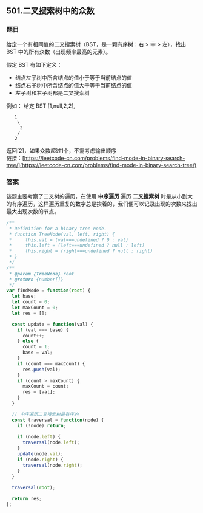 ## 501.二叉搜索树中的众数
### 题目
给定一个有相同值的二叉搜索树（BST，是一颗有序树：右 > 中 > 左），找出 BST 中的所有众数（出现频率最高的元素）。

假定 BST 有如下定义：
+ 结点左子树中所含结点的值小于等于当前结点的值
+ 结点右子树中所含结点的值大于等于当前结点的值
+ 左子树和右子树都是二叉搜索树

例如：
给定 BST [1,null,2,2],
```
   1
    \
     2
    /
   2
```
返回[2]，如果众数超过1个，不需考虑输出顺序  
链接：[https://leetcode-cn.com/problems/find-mode-in-binary-search-tree/](https://leetcode-cn.com/problems/find-mode-in-binary-search-tree/)
### 答案
该题主要考察了二叉树的遍历，在使用 **中序遍历** 遍历 **二叉搜索树** 时是从小到大的有序遍历，这样遍历重复的数字总是挨着的，我们便可以记录出现的次数来找出最大出现次数的节点。
```js
/**
 * Definition for a binary tree node.
 * function TreeNode(val, left, right) {
 *     this.val = (val===undefined ? 0 : val)
 *     this.left = (left===undefined ? null : left)
 *     this.right = (right===undefined ? null : right)
 * }
 */
/**
 * @param {TreeNode} root
 * @return {number[]}
 */
var findMode = function(root) {
  let base;
  let count = 0;
  let maxCount = 0;
  let res = [];

  const update = function(val) {
    if (val === base) {
      count++;
    } else {
      count = 1;
      base = val;
    }
    if (count === maxCount) {
      res.push(val);
    }
    if (count > maxCount) {
      maxCount = count;
      res = [val];
    }
  }

  // 中序遍历二叉搜索树是有序的
  const traversal = function(node) {
    if (!node) return;
    
    if (node.left) {
      traversal(node.left);
    }
    update(node.val);
    if (node.right) {
      traversal(node.right);
    }
  }
  
  traversal(root);

  return res;
};
```